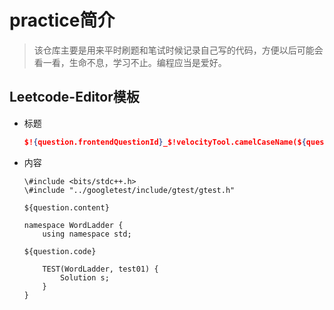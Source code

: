 # practice简介

> 该仓库主要是用来平时刷题和笔试时候记录自己写的代码，方便以后可能会看一看，生命不息，学习不止。编程应当是爱好。

## Leetcode-Editor模板

* 标题

  ```json
  $!{question.frontendQuestionId}_$!velocityTool.camelCaseName(${question.titleSlug})
  ```

* 内容

  ```
  \#include <bits/stdc++.h>
  \#include "../googletest/include/gtest/gtest.h"
  
  ${question.content}
  
  namespace WordLadder {
      using namespace std;    
      
  ${question.code}
      
      TEST(WordLadder, test01) {
          Solution s;
      }
  }
  ```

  
